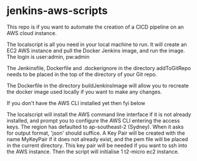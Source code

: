 # jenkins-aws-scripts

This repo is if you want to automate the creation of a CICD pipeline on an AWS cloud instance.

The localscript is all you need in your local machine to run. It will create an EC2 AWS instance and pull the Docker Jenkins image, and run the image. The login is user:admin, pw:admin

The Jenkinsfile, Dockerfile and .dockerignore in the directory addToGitRepo needs to be placed in the top of the directory of your Git repo.

The Dockerfile in the directory buildJenkinsImage will allow you to recreate the docker image used locally if you want to make any changes.


If you don't have the AWS CLI installed yet then fyi below

The localscript will install the AWS command line interface if it is not already installed, and prompt you to configure the AWS CLI entering the access keys. The region has defaulted to ap-southeast-2 (Sydney). When it asks for output format, 'json' should suffice.
A Key Pair will be created with the name MyKeyPair if it does not already exist, and the pem file will be placed in the current directory. This key pair will be needed if you want to ssh into the AWS instance.
Then the script will initialise 1 t2-micro ec2 instance.
